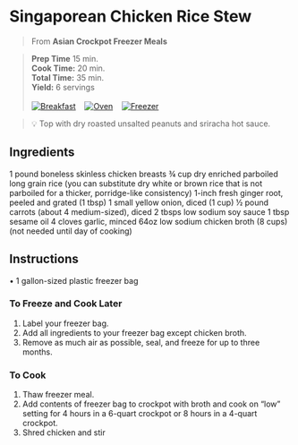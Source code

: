 # Singaporean Chicken Rice Stew

> From **Asian Crockpot Freezer Meals**

> **Prep Time** 15 min.<br>
**Cook Time:** 20 min.<br>
**Total Time:** 35 min.<br>
**Yield:** 6 servings<br> <br>
[![Breakfast](https://img.shields.io/badge/Meal_Type-Dinner-blue)](#) &nbsp;&nbsp;
[![Oven](https://img.shields.io/badge/Cooking_Method-Oven-green)](#) &nbsp;&nbsp;
[![Freezer](https://img.shields.io/badge/Is_Freezer_Meal-True-2451ba)](#)

> :bulb: Top with dry roasted unsalted peanuts and sriracha hot sauce.

## Ingredients
1 pound boneless skinless chicken breasts
&frac34; cup dry enriched parboiled long grain rice (you can substitute dry white or
brown rice that is not parboiled for a thicker, porridge-like consistency)
1-inch fresh ginger root, peeled and grated (1 tbsp)
1 small yellow onion, diced (1 cup)
&frac12; pound carrots (about 4 medium-sized), diced
2 tbsps low sodium soy sauce
1 tbsp sesame oil
4 cloves garlic, minced
64oz low sodium chicken broth (8 cups) (not needed until day of cooking)

## Instructions
• 1 gallon-sized plastic freezer bag

### To Freeze and Cook Later

1. Label your freezer bag.
2. Add all ingredients to your freezer bag except chicken broth.
3. Remove as much air as possible, seal, and freeze for up to three months.

### To Cook

1. Thaw freezer meal.
2. Add contents of freezer bag to crockpot with broth and cook on “low”
setting for 4 hours in a 6-quart crockpot or 8 hours in a 4-quart crockpot.
3. Shred chicken and stir
